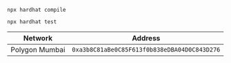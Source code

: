 `npx hardhat compile`

`npx hardhat test`

| Network | Address |
| ------- | ------- |
| Polygon Mumbai | `0xa3b8C81aBe0C85F613f0b838eDBA04D0C843D276`